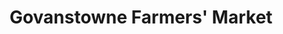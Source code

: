 ---
title: "Govanstowne Farmers' Market"
url: /baltimore/govanstowne-farmers-market/
shop: Hofladen
---
